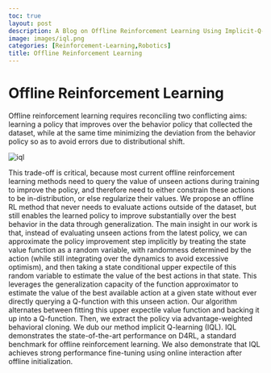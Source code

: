 ```yaml
---
toc: true
layout: post
description: A Blog on Offline Reinforcement Learning Using Implicit-Q-Learning.
image: images/iql.png
categories: [Reinforcement-Learning,Robotics]
title: Offline Reinforcement Learning
---
```

# Offline Reinforcement Learning
Offline reinforcement learning requires reconciling two conflicting aims: learning a policy that improves over the behavior policy that collected the dataset, while at the same time minimizing the deviation from the behavior policy so as to avoid errors due to distributional shift. 

![iql](https://user-images.githubusercontent.com/42448031/168831349-89edcad5-d335-4a8b-8b54-6c478d2c6e02.png)

This trade-off is critical, because most current offline reinforcement learning methods need to query the value of unseen actions during training to improve the policy, and therefore need to either constrain these actions to be in-distribution, or else regularize their values. We propose an offline RL method that never needs to evaluate actions outside of the dataset, but still enables the learned policy to improve substantially over the best behavior in the data through generalization. The main insight in our work is that, instead of evaluating unseen actions from the latest policy, we can approximate the policy improvement step implicitly by treating the state value function as a random variable, with randomness determined by the action (while still integrating over the dynamics to avoid excessive optimism), and then taking a state conditional upper expectile of this random variable to estimate the value of the best actions in that state. This leverages the generalization capacity of the function approximator to estimate the value of the best available action at a given state without ever directly querying a Q-function with this unseen action. Our algorithm alternates between fitting this upper expectile value function and backing it up into a Q-function. Then, we extract the policy via advantage-weighted behavioral cloning. We dub our method implicit Q-learning (IQL). IQL demonstrates the state-of-the-art performance on D4RL, a standard benchmark for offline reinforcement learning. We also demonstrate that IQL achieves strong performance fine-tuning using online interaction after offline initialization.


